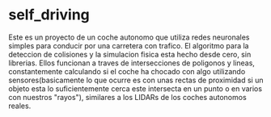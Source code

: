 # self_driving
Este es un proyecto de un coche autonomo que utiliza redes neuronales simples para conducir por una carretera con trafico.
El algoritmo para la deteccion de colisiones y la simulacion fisica esta hecho desde cero, sin librerias. Ellos funcionan a traves de intersecciones de poligonos y lineas, constantemente calculando si el coche ha chocado con algo utilizando sensores(basicamente lo que ocurre es con unas rectas de proximidad si un objeto esta lo suficientemente cerca este intersecta en un punto o en varios con nuestros "rayos"), similares a los LIDARs de los coches autonomos reales.
